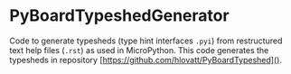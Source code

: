 # PyBoardTypeshedGenerator

Code to generate typesheds (type hint interfaces `.pyi`) from restructured text help files (`.rst`) as used in MicroPython.
This code generates the typesheds in repository [https://github.com/hlovatt/PyBoardTypeshed]().
